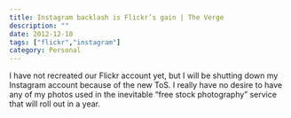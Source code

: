 ```yaml
---
title: Instagram backlash is Flickr’s gain | The Verge
description: ""
date: 2012-12-18
tags: ["flickr","instagram"]
category: Personal
---
```



<p>I have not recreated our Flickr account yet, but I will be shutting down my Instagram account because of the new ToS. I really have no desire to have any of my photos used in the inevitable “free stock photography” service that will roll out in a year.</p>
